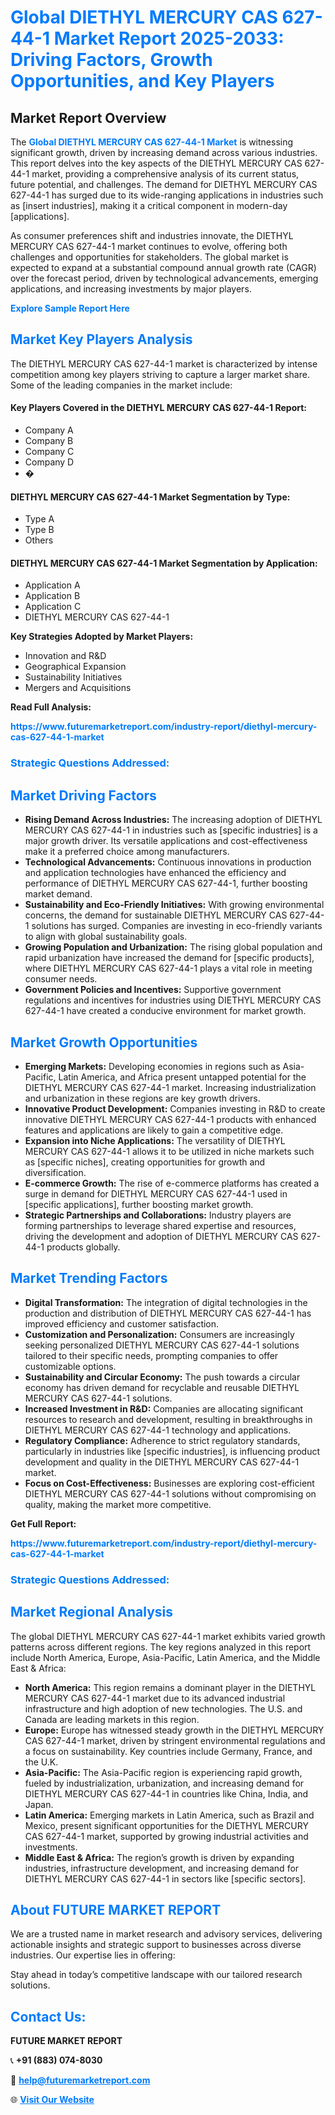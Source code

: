 <h1 style="color: #007BFF;">Global DIETHYL MERCURY CAS 627-44-1 Market Report 2025-2033: Driving Factors, Growth Opportunities, and Key Players</h1>

<section id="overview">
<h2>Market Report Overview</h2>
<p>The <a href="https://www.futuremarketreport.com/industry-report/diethyl-mercury-cas-627-44-1-market" style="color: #007BFF; text-decoration: none;"><strong>Global DIETHYL MERCURY CAS 627-44-1 Market</strong></a> is witnessing significant growth, driven by increasing demand across various industries. This report delves into the key aspects of the DIETHYL MERCURY CAS 627-44-1 market, providing a comprehensive analysis of its current status, future potential, and challenges. The demand for DIETHYL MERCURY CAS 627-44-1 has surged due to its wide-ranging applications in industries such as [insert industries], making it a critical component in modern-day [applications].</p>
<p>As consumer preferences shift and industries innovate, the DIETHYL MERCURY CAS 627-44-1 market continues to evolve, offering both challenges and opportunities for stakeholders. The global market is expected to expand at a substantial compound annual growth rate (CAGR) over the forecast period, driven by technological advancements, emerging applications, and increasing investments by major players.</p>
</section>

<section id="overview">
<p><a href="https://www.futuremarketreport.com/request-sample/reportId=116666" style="color: #007BFF; text-decoration: none;"><strong>Explore Sample Report Here</strong></a></p>
</section>

<section id="key-players">
<h2 style="color: #007BFF;">Market Key Players Analysis</h2>
<p>The DIETHYL MERCURY CAS 627-44-1 market is characterized by intense competition among key players striving to capture a larger market share. Some of the leading companies in the market include:</p>
<h4>Key Players Covered in the DIETHYL MERCURY CAS 627-44-1 Report:</h4>
<ul><li>Company A</li><li>Company B</li><li>Company C</li><li>Company D</li><li>�</li></ul>
<h4>DIETHYL MERCURY CAS 627-44-1 Market Segmentation by Type:</h4>
<ul><li>Type A</li><li>Type B</li><li>Others</li></ul>

<h4>DIETHYL MERCURY CAS 627-44-1 Market Segmentation by Application:</h4>
<ul><li>Application A</li><li>Application B</li><li>Application C</li><li>DIETHYL MERCURY CAS 627-44-1</li></ul>
<p><strong>Key Strategies Adopted by Market Players:</strong></p>
<ul>
<li>Innovation and R&D</li>
<li>Geographical Expansion</li>
<li>Sustainability Initiatives</li>
<li>Mergers and Acquisitions</li>
</ul>
</section>

<section>
<p><strong>Read Full Analysis: </strong></p><a href="https://www.futuremarketreport.com/industry-report/diethyl-mercury-cas-627-44-1-market" style="color: #007BFF; text-decoration: none;"><strong>https://www.futuremarketreport.com/industry-report/diethyl-mercury-cas-627-44-1-market</strong></a>
<h3 style="color: #007BFF;">Strategic Questions Addressed:</h3>
</section>

<section id="driving-factors">
<h2 style="color: #007BFF;">Market Driving Factors</h2>
<ul>
<li><strong>Rising Demand Across Industries:</strong> The increasing adoption of DIETHYL MERCURY CAS 627-44-1 in industries such as [specific industries] is a major growth driver. Its versatile applications and cost-effectiveness make it a preferred choice among manufacturers.</li>
<li><strong>Technological Advancements:</strong> Continuous innovations in production and application technologies have enhanced the efficiency and performance of DIETHYL MERCURY CAS 627-44-1, further boosting market demand.</li>
<li><strong>Sustainability and Eco-Friendly Initiatives:</strong> With growing environmental concerns, the demand for sustainable DIETHYL MERCURY CAS 627-44-1 solutions has surged. Companies are investing in eco-friendly variants to align with global sustainability goals.</li>
<li><strong>Growing Population and Urbanization:</strong> The rising global population and rapid urbanization have increased the demand for [specific products], where DIETHYL MERCURY CAS 627-44-1 plays a vital role in meeting consumer needs.</li>
<li><strong>Government Policies and Incentives:</strong> Supportive government regulations and incentives for industries using DIETHYL MERCURY CAS 627-44-1 have created a conducive environment for market growth.</li>
</ul>
</section>

<section id="growth-opportunities">
<h2 style="color: #007BFF;">Market Growth Opportunities</h2>
<ul>
<li><strong>Emerging Markets:</strong> Developing economies in regions such as Asia-Pacific, Latin America, and Africa present untapped potential for the DIETHYL MERCURY CAS 627-44-1 market. Increasing industrialization and urbanization in these regions are key growth drivers.</li>
<li><strong>Innovative Product Development:</strong> Companies investing in R&D to create innovative DIETHYL MERCURY CAS 627-44-1 products with enhanced features and applications are likely to gain a competitive edge.</li>
<li><strong>Expansion into Niche Applications:</strong> The versatility of DIETHYL MERCURY CAS 627-44-1 allows it to be utilized in niche markets such as [specific niches], creating opportunities for growth and diversification.</li>
<li><strong>E-commerce Growth:</strong> The rise of e-commerce platforms has created a surge in demand for DIETHYL MERCURY CAS 627-44-1 used in [specific applications], further boosting market growth.</li>
<li><strong>Strategic Partnerships and Collaborations:</strong> Industry players are forming partnerships to leverage shared expertise and resources, driving the development and adoption of DIETHYL MERCURY CAS 627-44-1 products globally.</li>
</ul>
</section>

<section id="trending-factors">
<h2 style="color: #007BFF;">Market Trending Factors</h2>
<ul>
<li><strong>Digital Transformation:</strong> The integration of digital technologies in the production and distribution of DIETHYL MERCURY CAS 627-44-1 has improved efficiency and customer satisfaction.</li>
<li><strong>Customization and Personalization:</strong> Consumers are increasingly seeking personalized DIETHYL MERCURY CAS 627-44-1 solutions tailored to their specific needs, prompting companies to offer customizable options.</li>
<li><strong>Sustainability and Circular Economy:</strong> The push towards a circular economy has driven demand for recyclable and reusable DIETHYL MERCURY CAS 627-44-1 solutions.</li>
<li><strong>Increased Investment in R&D:</strong> Companies are allocating significant resources to research and development, resulting in breakthroughs in DIETHYL MERCURY CAS 627-44-1 technology and applications.</li>
<li><strong>Regulatory Compliance:</strong> Adherence to strict regulatory standards, particularly in industries like [specific industries], is influencing product development and quality in the DIETHYL MERCURY CAS 627-44-1 market.</li>
<li><strong>Focus on Cost-Effectiveness:</strong> Businesses are exploring cost-efficient DIETHYL MERCURY CAS 627-44-1 solutions without compromising on quality, making the market more competitive.</li>
</ul>
</section>

<section>
<p><strong>Get Full Report: </strong></p><a href="https://www.futuremarketreport.com/industry-report/diethyl-mercury-cas-627-44-1-market" style="color: #007BFF; text-decoration: none;"><strong>https://www.futuremarketreport.com/industry-report/diethyl-mercury-cas-627-44-1-market</strong></a>
<h3 style="color: #007BFF;">Strategic Questions Addressed:</h3>
</section>


<section id="regional-analysis">
<h2 style="color: #007BFF;">Market Regional Analysis</h2>
<p>The global DIETHYL MERCURY CAS 627-44-1 market exhibits varied growth patterns across different regions. The key regions analyzed in this report include North America, Europe, Asia-Pacific, Latin America, and the Middle East & Africa:</p>
<ul>
<li><strong>North America:</strong> This region remains a dominant player in the DIETHYL MERCURY CAS 627-44-1 market due to its advanced industrial infrastructure and high adoption of new technologies. The U.S. and Canada are leading markets in this region.</li>
<li><strong>Europe:</strong> Europe has witnessed steady growth in the DIETHYL MERCURY CAS 627-44-1 market, driven by stringent environmental regulations and a focus on sustainability. Key countries include Germany, France, and the U.K.</li>
<li><strong>Asia-Pacific:</strong> The Asia-Pacific region is experiencing rapid growth, fueled by industrialization, urbanization, and increasing demand for DIETHYL MERCURY CAS 627-44-1 in countries like China, India, and Japan.</li>
<li><strong>Latin America:</strong> Emerging markets in Latin America, such as Brazil and Mexico, present significant opportunities for the DIETHYL MERCURY CAS 627-44-1 market, supported by growing industrial activities and investments.</li>
<li><strong>Middle East & Africa:</strong> The region’s growth is driven by expanding industries, infrastructure development, and increasing demand for DIETHYL MERCURY CAS 627-44-1 in sectors like [specific sectors].</li>
</ul>
</section>

<footer>
<h2 style="color: #007BFF;">About FUTURE MARKET REPORT</h2>
<p>We are a trusted name in market research and advisory services, delivering actionable insights and strategic support to businesses across diverse industries. Our expertise lies in offering:</p>

<p>Stay ahead in today’s competitive landscape with our tailored research solutions.</p>

<h2 style="color: #007BFF;">Contact Us:</h2>
<p><strong>FUTURE MARKET REPORT</strong></p>
<p>📞 <strong>+91 (883) 074-8030</strong></p>
<p>📧 <strong><a href="mailto:help@futuremarketreport.com" style="color: #007BFF;">help@futuremarketreport.com</a></strong></p>
<p>🌐 <strong><a href="https://www.futuremarketreport.com/" style="color: #007BFF;">Visit Our Website</a></strong></p>
</footer>